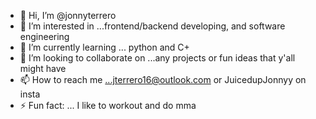 - 👋 Hi, I’m @jonnyterrero
- 👀 I’m interested in ...frontend/backend developing, and software engineering
- 🌱 I’m currently learning ... python and C+
- 💞️ I’m looking to collaborate on ...any projects or fun ideas that y'all might have
- 📫 How to reach me ...jterrero16@outlook.com or JuicedupJonnyy on insta 
- ⚡ Fun fact: ... I like to workout and do mma

<!---
jonnyterrero/jonnyterrero is a ✨ special ✨ repository because its `README.md` (this file) appears on your GitHub profile.
You can click the Preview link to take a look at your changes.
--->
